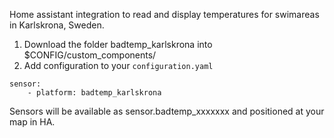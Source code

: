 Home assistant integration to read and display temperatures for swimareas in Karlskrona, Sweden.

1. Download the folder badtemp_karlskrona into $CONFIG/custom_components/
2. Add configuration to your ```configuration.yaml```
```
sensor:
    - platform: badtemp_karlskrona
```

Sensors will be available as sensor.badtemp_xxxxxxx and positioned at your map in HA.
